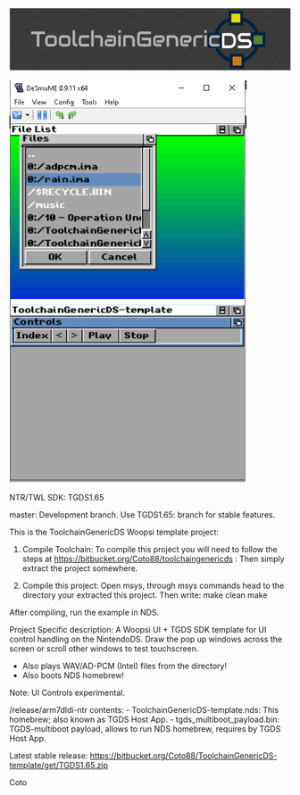 ![ToolchainGenericDS](img/TGDS-Logo.png)

![ToolchainGenericDS](img/TGDS-WoopsiUI-example.png)

NTR/TWL SDK: TGDS1.65

master: Development branch. Use TGDS1.65: branch for stable features.

This is the ToolchainGenericDS Woopsi template project:

1.	Compile Toolchain:
To compile this project you will need to follow the steps at https://bitbucket.org/Coto88/toolchaingenericds :
Then simply extract the project somewhere.

2.	Compile this project: 
Open msys, through msys commands head to the directory your extracted this project.
Then write:
make clean <enter>
make <enter>

After compiling, run the example in NDS. 

Project Specific description:
A Woopsi UI + TGDS SDK template for UI control handling on the NintendoDS. 
Draw the pop up windows across the screen or scroll other windows to test touchscreen. 
- Also plays WAV/AD-PCM (Intel) files from the directory!
- Also boots NDS homebrew!

Note: UI Controls experimental.

/release/arm7dldi-ntr contents:
	- ToolchainGenericDS-template.nds: This homebrew; also known as TGDS Host App.
	- tgds_multiboot_payload.bin: TGDS-multiboot payload, allows to run NDS homebrew, requires by TGDS Host App.

Latest stable release: https://bitbucket.org/Coto88/ToolchainGenericDS-template/get/TGDS1.65.zip


Coto